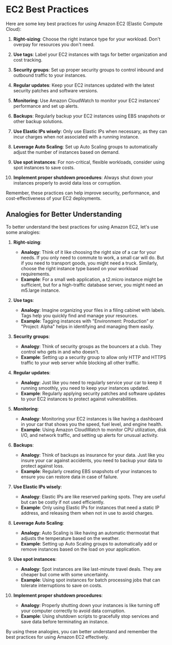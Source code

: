 # EC2 Best Practices

Here are some key best practices for using Amazon EC2 (Elastic Compute Cloud):

1. **Right-sizing**: Choose the right instance type for your workload. Don't overpay for resources you don't need.

2. **Use tags**: Label your EC2 instances with tags for better organization and cost tracking.

3. **Security groups**: Set up proper security groups to control inbound and outbound traffic to your instances.

4. **Regular updates**: Keep your EC2 instances updated with the latest security patches and software versions.

5. **Monitoring**: Use Amazon CloudWatch to monitor your EC2 instances' performance and set up alerts.

6. **Backups**: Regularly backup your EC2 instances using EBS snapshots or other backup solutions.

7. **Use Elastic IPs wisely**: Only use Elastic IPs when necessary, as they can incur charges when not associated with a running instance.

8. **Leverage Auto Scaling**: Set up Auto Scaling groups to automatically adjust the number of instances based on demand.

9. **Use spot instances**: For non-critical, flexible workloads, consider using spot instances to save costs.

10. **Implement proper shutdown procedures**: Always shut down your instances properly to avoid data loss or corruption.

Remember, these practices can help improve security, performance, and cost-effectiveness of your EC2 deployments.



## Analogies for Better Understanding

To better understand the best practices for using Amazon EC2, let's use some analogies:

1. **Right-sizing**: 
   - **Analogy**: Think of it like choosing the right size of a car for your needs. If you only need to commute to work, a small car will do. But if you need to transport goods, you might need a truck. Similarly, choose the right instance type based on your workload requirements.
   - **Example**: For a small web application, a t2.micro instance might be sufficient, but for a high-traffic database server, you might need an m5.large instance.

2. **Use tags**: 
   - **Analogy**: Imagine organizing your files in a filing cabinet with labels. Tags help you quickly find and manage your resources.
   - **Example**: Tagging instances with "Environment: Production" or "Project: Alpha" helps in identifying and managing them easily.

3. **Security groups**: 
   - **Analogy**: Think of security groups as the bouncers at a club. They control who gets in and who doesn't.
   - **Example**: Setting up a security group to allow only HTTP and HTTPS traffic to your web server while blocking all other traffic.

4. **Regular updates**: 
   - **Analogy**: Just like you need to regularly service your car to keep it running smoothly, you need to keep your instances updated.
   - **Example**: Regularly applying security patches and software updates to your EC2 instances to protect against vulnerabilities.

5. **Monitoring**: 
   - **Analogy**: Monitoring your EC2 instances is like having a dashboard in your car that shows you the speed, fuel level, and engine health.
   - **Example**: Using Amazon CloudWatch to monitor CPU utilization, disk I/O, and network traffic, and setting up alerts for unusual activity.

6. **Backups**: 
   - **Analogy**: Think of backups as insurance for your data. Just like you insure your car against accidents, you need to backup your data to protect against loss.
   - **Example**: Regularly creating EBS snapshots of your instances to ensure you can restore data in case of failure.

7. **Use Elastic IPs wisely**: 
   - **Analogy**: Elastic IPs are like reserved parking spots. They are useful but can be costly if not used efficiently.
   - **Example**: Only using Elastic IPs for instances that need a static IP address, and releasing them when not in use to avoid charges.

8. **Leverage Auto Scaling**: 
   - **Analogy**: Auto Scaling is like having an automatic thermostat that adjusts the temperature based on the weather.
   - **Example**: Setting up Auto Scaling groups to automatically add or remove instances based on the load on your application.

9. **Use spot instances**: 
   - **Analogy**: Spot instances are like last-minute travel deals. They are cheaper but come with some uncertainty.
   - **Example**: Using spot instances for batch processing jobs that can tolerate interruptions to save on costs.

10. **Implement proper shutdown procedures**: 
    - **Analogy**: Properly shutting down your instances is like turning off your computer correctly to avoid data corruption.
    - **Example**: Using shutdown scripts to gracefully stop services and save data before terminating an instance.

By using these analogies, you can better understand and remember the best practices for using Amazon EC2 effectively.
